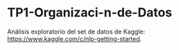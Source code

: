 # TP1-Organizaci-n-de-Datos
Análisis exploratorio del set de datos de Kaggle: https://www.kaggle.com/c/nlp-getting-started. 
